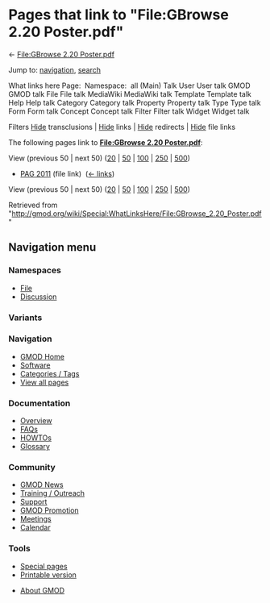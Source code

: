 <div id="mw-page-base" class="noprint">

</div>

<div id="mw-head-base" class="noprint">

</div>

<div id="content" class="mw-body" role="main">

<span id="top"></span>

<div id="mw-js-message" style="display:none;">

</div>



# <span dir="auto">Pages that link to "File:GBrowse 2.20 Poster.pdf"</span>

<div id="bodyContent">

<div id="contentSub">

← [File:GBrowse 2.20
Poster.pdf](/wiki/File:GBrowse_2.20_Poster.pdf "File:GBrowse 2.20 Poster.pdf")

</div>

<div id="jump-to-nav" class="mw-jump">

Jump to: [navigation](#mw-navigation), [search](#p-search)

</div>

<div id="mw-content-text">

What links here Page:  Namespace:  all (Main) Talk User User talk GMOD
GMOD talk File File talk MediaWiki MediaWiki talk Template Template talk
Help Help talk Category Category talk Property Property talk Type Type
talk Form Form talk Concept Concept talk Filter Filter talk Widget
Widget talk

Filters
[Hide](/mediawiki/index.php?title=Special:WhatLinksHere/File:GBrowse_2.20_Poster.pdf&hidetrans=1 "Special:WhatLinksHere/File:GBrowse 2.20 Poster.pdf")
transclusions \|
[Hide](/mediawiki/index.php?title=Special:WhatLinksHere/File:GBrowse_2.20_Poster.pdf&hidelinks=1 "Special:WhatLinksHere/File:GBrowse 2.20 Poster.pdf")
links \|
[Hide](/mediawiki/index.php?title=Special:WhatLinksHere/File:GBrowse_2.20_Poster.pdf&hideredirs=1 "Special:WhatLinksHere/File:GBrowse 2.20 Poster.pdf")
redirects \|
[Hide](/mediawiki/index.php?title=Special:WhatLinksHere/File:GBrowse_2.20_Poster.pdf&hideimages=1 "Special:WhatLinksHere/File:GBrowse 2.20 Poster.pdf")
file links

The following pages link to **[File:GBrowse 2.20
Poster.pdf](/wiki/File:GBrowse_2.20_Poster.pdf "File:GBrowse 2.20 Poster.pdf")**:

View (previous 50 \| next 50)
([20](/mediawiki/index.php?title=Special:WhatLinksHere/File:GBrowse_2.20_Poster.pdf&limit=20 "Special:WhatLinksHere/File:GBrowse 2.20 Poster.pdf")
\|
[50](/mediawiki/index.php?title=Special:WhatLinksHere/File:GBrowse_2.20_Poster.pdf&limit=50 "Special:WhatLinksHere/File:GBrowse 2.20 Poster.pdf")
\|
[100](/mediawiki/index.php?title=Special:WhatLinksHere/File:GBrowse_2.20_Poster.pdf&limit=100 "Special:WhatLinksHere/File:GBrowse 2.20 Poster.pdf")
\|
[250](/mediawiki/index.php?title=Special:WhatLinksHere/File:GBrowse_2.20_Poster.pdf&limit=250 "Special:WhatLinksHere/File:GBrowse 2.20 Poster.pdf")
\|
[500](/mediawiki/index.php?title=Special:WhatLinksHere/File:GBrowse_2.20_Poster.pdf&limit=500 "Special:WhatLinksHere/File:GBrowse 2.20 Poster.pdf"))

- [PAG 2011](/wiki/PAG_2011 "PAG 2011") (file link) ‎
  <span class="mw-whatlinkshere-tools">([←
  links](/mediawiki/index.php?title=Special:WhatLinksHere&target=PAG+2011 "Special:WhatLinksHere"))</span>

View (previous 50 \| next 50)
([20](/mediawiki/index.php?title=Special:WhatLinksHere/File:GBrowse_2.20_Poster.pdf&limit=20 "Special:WhatLinksHere/File:GBrowse 2.20 Poster.pdf")
\|
[50](/mediawiki/index.php?title=Special:WhatLinksHere/File:GBrowse_2.20_Poster.pdf&limit=50 "Special:WhatLinksHere/File:GBrowse 2.20 Poster.pdf")
\|
[100](/mediawiki/index.php?title=Special:WhatLinksHere/File:GBrowse_2.20_Poster.pdf&limit=100 "Special:WhatLinksHere/File:GBrowse 2.20 Poster.pdf")
\|
[250](/mediawiki/index.php?title=Special:WhatLinksHere/File:GBrowse_2.20_Poster.pdf&limit=250 "Special:WhatLinksHere/File:GBrowse 2.20 Poster.pdf")
\|
[500](/mediawiki/index.php?title=Special:WhatLinksHere/File:GBrowse_2.20_Poster.pdf&limit=500 "Special:WhatLinksHere/File:GBrowse 2.20 Poster.pdf"))

</div>

<div class="printfooter">

Retrieved from
"<http://gmod.org/wiki/Special:WhatLinksHere/File:GBrowse_2.20_Poster.pdf>"

</div>

<div id="catlinks" class="catlinks catlinks-allhidden">

</div>

<div class="visualClear">

</div>

</div>

</div>

<div id="mw-navigation">

## Navigation menu

<div id="mw-head">



<div id="left-navigation">

<div id="p-namespaces" class="vectorTabs" role="navigation"
aria-labelledby="p-namespaces-label">

### Namespaces

- <span id="ca-nstab-image"><a href="/wiki/File:GBrowse_2.20_Poster.pdf" accesskey="c"
  title="View the file page [c]">File</a></span>
- <span id="ca-talk"><a
  href="/mediawiki/index.php?title=File_talk:GBrowse_2.20_Poster.pdf&amp;action=edit&amp;redlink=1"
  accesskey="t"
  title="Discussion about the content page [t]">Discussion</a></span>

</div>

<div id="p-variants" class="vectorMenu emptyPortlet" role="navigation"
aria-labelledby="p-variants-label">

### 

### Variants[](#)

<div class="menu">

</div>

</div>

</div>

<div id="right-navigation">





</div>



</div>

</div>

</div>

<div id="mw-panel">

<div id="p-logo" role="banner">

<a href="/wiki/Main_Page"
style="background-image: url(http://gmod.org/images/GMOD-cogs.png);"
title="Visit the main page"></a>

</div>

<div id="p-Navigation" class="portal" role="navigation"
aria-labelledby="p-Navigation-label">

### Navigation

<div class="body">

- <span id="n-GMOD-Home">[GMOD Home](/wiki/Main_Page)</span>
- <span id="n-Software">[Software](/wiki/GMOD_Components)</span>
- <span id="n-Categories-.2F-Tags">[Categories /
  Tags](/wiki/Categories)</span>
- <span id="n-View-all-pages">[View all
  pages](/wiki/Special:AllPages)</span>

</div>

</div>

<div id="p-Documentation" class="portal" role="navigation"
aria-labelledby="p-Documentation-label">

### Documentation

<div class="body">

- <span id="n-Overview">[Overview](/wiki/Overview)</span>
- <span id="n-FAQs">[FAQs](/wiki/Category:FAQ)</span>
- <span id="n-HOWTOs">[HOWTOs](/wiki/Category:HOWTO)</span>
- <span id="n-Glossary">[Glossary](/wiki/Glossary)</span>

</div>

</div>

<div id="p-Community" class="portal" role="navigation"
aria-labelledby="p-Community-label">

### Community

<div class="body">

- <span id="n-GMOD-News">[GMOD News](/wiki/GMOD_News)</span>
- <span id="n-Training-.2F-Outreach">[Training /
  Outreach](/wiki/Training_and_Outreach)</span>
- <span id="n-Support">[Support](/wiki/Support)</span>
- <span id="n-GMOD-Promotion">[GMOD
  Promotion](/wiki/GMOD_Promotion)</span>
- <span id="n-Meetings">[Meetings](/wiki/Meetings)</span>
- <span id="n-Calendar">[Calendar](/wiki/Calendar)</span>

</div>

</div>

<div id="p-tb" class="portal" role="navigation"
aria-labelledby="p-tb-label">

### Tools

<div class="body">

- <span id="t-specialpages"><a href="/wiki/Special:SpecialPages" accesskey="q"
  title="A list of all special pages [q]">Special pages</a></span>
- <span id="t-print"><a
  href="/mediawiki/index.php?title=Special:WhatLinksHere/File:GBrowse_2.20_Poster.pdf&amp;printable=yes"
  rel="alternate" accesskey="p"
  title="Printable version of this page [p]">Printable version</a></span>

</div>

</div>

</div>

</div>

<div id="footer" role="contentinfo">

- <span id="footer-places-about">[About
  GMOD](/wiki/GMOD:About "GMOD:About")</span>

<!-- -->






</div>

